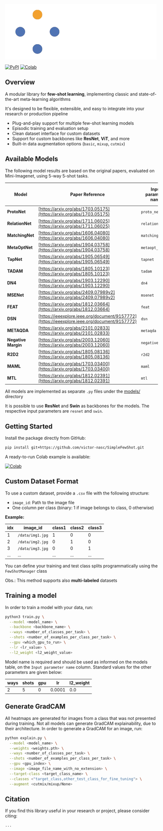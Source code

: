 
![Simple Few Shot](assets/logo.png)

[![PyPI](https://img.shields.io/pypi/v/simplefsl?label=simplefsl&logo=python&style=for-the-badge)](https://pypi.org/project/simplefsl)
[![Colab](https://img.shields.io/badge/Open%20In-Colab-FFD43B?logo=googlecolab&logoColor=black&style=for-the-badge)](https://colab.research.google.com/drive/11m4Dbvgpnm4HVaGsuaXE-mjwuaPY30Ik?usp=sharing)


## Overview

A modular library for **few-shot learning**, implementing classic and state-of-the-art meta-learning algorithms

It's designed to be flexible, extensible, and easy to integrate into your research or production pipeline

- Plug-and-play support for multiple few-shot learning models
- Episodic training and evaluation setup
- Clean dataset interface for custom datasets
- Support for custom backbones like **ResNet**, **ViT**, and more
- Built-in data augmentation options (`basic`, `mixup`, `cutmix`)

## Available Models

The following model results are based on the original papers, evaluated on Mini-Imagenet, using 5-way 5-shot tasks.

| Model           | Paper Reference                                                                  | Input parameter name | [Mini-imagenet accuracy (%)](https://paperswithcode.com/sota/few-shot-image-classification-on-mini-3) |
|-----------------|----------------------------------------------------------------------------------|----------------------|---------------------------------------------------------------|
| **ProtoNet**    | [https://arxiv.org/abs/1703.05175](https://arxiv.org/abs/1703.05175)             | `proto_net`            | 68.20                                                       |
| **RelationNet** | [https://arxiv.org/abs/1711.06025](https://arxiv.org/abs/1711.06025)             | `relation_net`         | 65.32                                                       |
| **MatchingNet** | [https://arxiv.org/abs/1606.04080](https://arxiv.org/abs/1606.04080)             | `matching_net`         | 60.00                                                       |
| **MetaOptNet**  | [https://arxiv.org/abs/1904.03758](https://arxiv.org/abs/1904.03758)             | `metaopt_net`          | 78.63                                                       |
| **TapNet**      | [https://arxiv.org/abs/1905.06549](https://arxiv.org/abs/1905.06549)             | `tapnet`               | 76.36                                                       |
| **TADAM**       | [https://arxiv.org/abs/1805.10123](https://arxiv.org/abs/1805.10123)             | `tadam`                | 76.70                                                       |
| **DN4**         | [https://arxiv.org/abs/1903.12290](https://arxiv.org/abs/1903.12290)             | `dn4`                  | 71.02                                                       |
| **MSENet**      | [https://arxiv.org/abs/2409.07989v2](https://arxiv.org/abs/2409.07989v2)         | `msenet`               | 84.42                                                       |
| **FEAT**        | [https://arxiv.org/abs/1812.03664](https://arxiv.org/abs/1812.03664)             | `feat`                 | 82.05                                                       |
| **DSN**         | [https://ieeexplore.ieee.org/document/9157772](https://ieeexplore.ieee.org/document/9157772)| `dsn`       | 78.83                                                       |
| **METAQDA**     | [https://arxiv.org/abs/2101.02833](https://arxiv.org/abs/2101.02833)             | `metaqda`              | 84.28                                                       |
| **Negative Margin** | [https://arxiv.org/abs/2003.12060](https://arxiv.org/abs/2003.12060)         | `negativemargin`       | 81.57                                                       |
| **R2D2**        | [https://arxiv.org/abs/1805.08136](https://arxiv.org/abs/1805.08136)             | `r2d2`                 | 68.40                                                       |
| **MAML**        | [https://arxiv.org/abs/1703.03400](https://arxiv.org/abs/1703.03400)             | `maml`                 | 63.10                                                       |
| **MTL**        | [https://arxiv.org/abs/1812.02391](https://arxiv.org/abs/1812.02391)             | `mtl`                   | 74.30                                                       |

All models are implemented as separate `.py` files under the [models/](/simplefsl/models) directory

It is possible to use **ResNet** and **Swin** as backbones for the models. The respective input parameters are `resnet` and `swin`.

## Getting Started

Install the package directly from GitHub:

```bash
pip install git+https://github.com/victor-nasc/SimpleFewShot.git
```

A ready-to-run Colab example is available:

[![Colab](https://img.shields.io/badge/Open%20In-Colab-FFD43B?logo=googlecolab&logoColor=black&style=for-the-badge)](https://colab.research.google.com/drive/11m4Dbvgpnm4HVaGsuaXE-mjwuaPY30Ik?usp=sharing)

## Custom Dataset Format

To use a custom dataset, provide a `.csv` file with the following structure:

- `image_id`: Path to the image file
- One column per class (binary: 1 if image belongs to class, 0 otherwise)

**Example:**

| idx | image_id         | class1 | class2 | class3 |
|-----|------------------|--------|--------|--------|
| 1   | `/data/img1.jpg` | 1      | 0      | 0      | 
| 2   | `/data/img2.jpg` | 0      | 1      | 0      | 
| 3   | `/data/img3.jpg` | 0      | 0      | 1      |
| ... | ...              | ...    | ...    | ...    | 

You can define your training and test class splits programmatically using the `FewShotManager` class

Obs.: This method supports also **multi-labeled** datasets

## Training a model

In order to train a model with your data, run:

```bash
python3 train.py \
  --model <model_name> \
  --backbone <backbone_name> \
  --ways <number_of_classes_per_task> \
  --shots <number_of_examples_per_class_per_task> \
  --gpu <which_gpu_to_run> \
  --lr <lr_value> \
  --l2_weight <l2_weight_value>
```

Model name is required and should be used as informed on the models table, on the `Input parameter name` column. Standard values for the other parameters are given below:

| ways | shots | gpu | lr     | l2_weight |
|------|-------|-----|--------|-----------|
| 2    | 5     | 0   | 0.0001 | 0.0       |

## Generate GradCAM

All heatmaps are generated for images from a class that was not presented during training. Not all models can generate GradCAM explainability, due to their architecture.
In order to generate a GradCAM for an image, run:

```bash
python explain.py \
  --model <model_name> \
  --weights <weights.pth> \
  --ways <number_of_classes_per_task> \
  --shots <number_of_examples_per_class_per_task> \
  --gpu <gpu_index> \
  --image <image_file_name_with_no_extension> \
  --target-class <target_class_name> \
  --classes <"target_class,other_test_class_for_fine_tuning"> \
  --augment <cutmix/mixup/None>
```

## Citation

If you find this library useful in your research or project, please consider citing:
```
...
```

